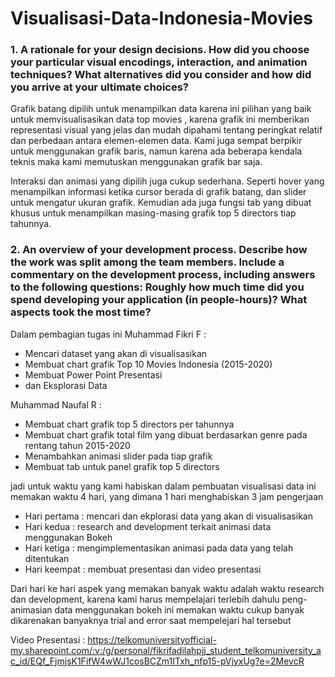 # Visualisasi-Data-Indonesia-Movies

### 1. A rationale for your design decisions. How did you choose your particular visual encodings, interaction, and animation techniques? What alternatives did you consider and how did you arrive at your ultimate choices?
Grafik batang dipilih untuk menampilkan data karena ini pilihan yang baik untuk memvisualisasikan data top movies , karena grafik ini memberikan representasi visual yang jelas dan mudah dipahami tentang peringkat relatif dan perbedaan antara elemen-elemen data. Kami juga sempat berpikir untuk menggunakan grafik baris, namun karena ada beberapa kendala teknis maka kami memutuskan menggunakan grafik bar saja. 
 
Interaksi dan animasi yang dipilih juga cukup sederhana. Seperti hover yang menampilkan informasi ketika cursor berada di grafik batang, dan slider untuk mengatur ukuran grafik. Kemudian ada juga fungsi tab yang dibuat khusus untuk menampilkan masing-masing grafik top 5 directors tiap tahunnya.

### 2. An overview of your development process. Describe how the work was split among the team members. Include a commentary on the development process, including answers to the following questions: Roughly how much time did you spend developing your application (in people-hours)? What aspects took the most time?
Dalam pembagian tugas ini 
Muhammad Fikri F : 
- Mencari dataset yang akan di visualisasikan
- Membuat chart grafik Top 10 Movies Indonesia (2015-2020)
- Membuat Power Point Presentasi
- dan Eksplorasi Data

Muhammad Naufal R : 
- Membuat chart grafik top 5 directors per tahunnya
- Membuat chart grafik total film yang dibuat berdasarkan genre pada rentang tahun 2015-2020
- Menambahkan animasi slider pada tiap grafik
- Membuat tab untuk panel grafik top 5  directors

jadi untuk waktu yang kami habiskan dalam pembuatan visualisasi data ini memakan waktu 4 hari, yang dimana 1 hari menghabiskan 3 jam pengerjaan
- Hari pertama : mencari dan ekplorasi data yang akan di visualisasikan
- Hari kedua : research and development terkait animasi data menggunakan Bokeh
- Hari ketiga : mengimplementasikan animasi pada data yang telah ditentukan
- Hari keempat : membuat presentasi dan video presentasi

Dari hari ke hari aspek yang memakan banyak waktu adalah waktu research dan development, karena kami harus mempelajari terlebih dahulu peng-animasian data menggunakan bokeh
ini memakan waktu cukup banyak dikarenakan banyaknya trial and error saat mempelejari hal tersebut


Video Presentasi : https://telkomuniversityofficial-my.sharepoint.com/:v:/g/personal/fikrifadilahpjj_student_telkomuniversity_ac_id/EQf_FjmjsK1FifW4wWJ1cosBCZm1ITxh_nfp15-pVjyxUg?e=2MevcR
